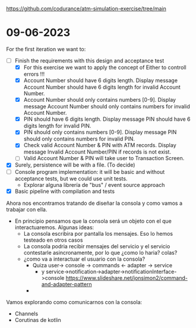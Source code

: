 https://github.com/codurance/atm-simulation-exercise/tree/main

# 09-06-2023
For the first iteration we want to:
* [ ] Finish the requirements with this design and acceptance test
    * [x] For this exercise we want to apply the concept of Either to controll errors !!!
    * [x] Account Number should have 6 digits length. Display message Account Number should have 6 digits length for invalid Account Number.
    * [x] Account Number should only contains numbers [0-9]. Display message Account Number should only contains numbers for invalid Account Number.
    * [X] PIN should have 6 digits length. Display message PIN should have 6 digits length for invalid PIN.
    * [X] PIN should only contains numbers [0-9]. Display message PIN should only contains numbers for invalid PIN.
    * [X] Check valid Account Number & PIN with ATM records. Display message Invalid Account Number/PIN if records is not exist.
    * [ ] Valid Account Number & PIN will take user to Transaction Screen. 
* [x] Surely, persistence will be with a file. (To decide)
* [ ] Console program implementation: it will be basic and without acceptance tests, but we could use unit tests.
  * Explorar alguna librería de "bus" / event source approach
* [x] Basic pipeline with compilation and tests

Ahora nos encontramos tratando de diseñar la consola y como vamos a trabajar con ella.

- En principio pensamos que la consola será un objeto con el que interactuaremos. Algunas 
  ideas:
  - La consola escribira por pantalla los mensajes. Eso lo hemos testeado en otros casos
  - La consola podria recibir mensajes del servicio y el servicio contestarle asincronamente,
    por lo que ¿como lo haria? colas?
  - ¿como va a interactuar el usuario con la consola?
    - Quiza user-> console -> commands <- adapter -> service
      - y service->notification->adapter->notificationInterface->console
        https://www.slideshare.net/jonsimon2/command-and-adapter-pattern
    - 

Vamos explorando como comunicarnos con la consola:
  - Channels
  - Corutinas de kotlin


